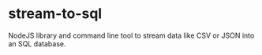 # stream-to-sql
NodeJS library and command line tool to stream data like CSV or JSON into an SQL database.
